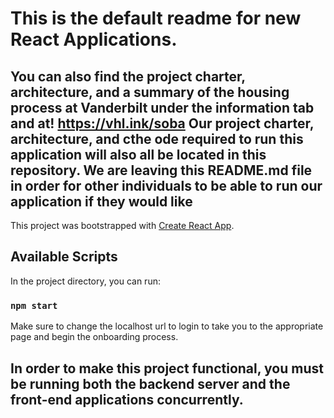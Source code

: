 # This is the default readme for new React Applications. 

## You can also find the project charter, architecture, and a summary of the housing process at Vanderbilt under the information tab and at! https://vhl.ink/soba Our project charter, architecture, and cthe ode required to run this application will also all be located in this repository. We are leaving this README.md file in order for other individuals to be able to run our application if they would like

This project was bootstrapped with [Create React App](https://github.com/facebook/create-react-app).

## Available Scripts

In the project directory, you can run:

### `npm start`

Make sure to change the localhost url to login to take you to the appropriate page and begin the onboarding process.

## In order to make this project functional, you must be running both the backend server and the front-end applications concurrently. 
